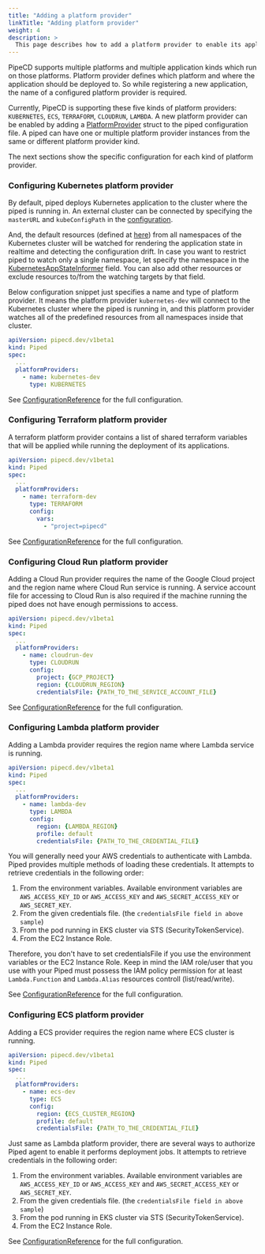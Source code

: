 ```yaml
---
title: "Adding a platform provider"
linkTitle: "Adding platform provider"
weight: 4
description: >
  This page describes how to add a platform provider to enable its applications.
---
```


PipeCD supports multiple platforms and multiple application kinds which run on those platforms.
Platform provider defines which platform and where the application should be deployed to.
So while registering a new application, the name of a configured platform provider is required.

Currently, PipeCD is supporting these five kinds of platform providers: `KUBERNETES`, `ECS`, `TERRAFORM`, `CLOUDRUN`, `LAMBDA`.
A new platform provider can be enabled by adding a [PlatformProvider](/docs/user-guide/managing-piped/configuration-reference/#platformprovider) struct to the piped configuration file.
A piped can have one or multiple platform provider instances from the same or different platform provider kind.

The next sections show the specific configuration for each kind of platform provider.

### Configuring Kubernetes platform provider

By default, piped deploys Kubernetes application to the cluster where the piped is running in. An external cluster can be connected by specifying the `masterURL` and `kubeConfigPath` in the [configuration](/docs/user-guide/managing-piped/configuration-reference/#platformproviderkubernetesconfig).

And, the default resources (defined at [here](https://github.com/pipe-cd/pipecd/blob/master/pkg/app/piped/platformprovider/kubernetes/resourcekey.go#L24-L74)) from all namespaces of the Kubernetes cluster will be watched for rendering the application state in realtime and detecting the configuration drift. In case you want to restrict piped to watch only a single namespace, let specify the namespace in the [KubernetesAppStateInformer](/docs/user-guide/managing-piped/configuration-reference/#kubernetesappstateinformer) field. You can also add other resources or exclude resources to/from the watching targets by that field.

Below configuration snippet just specifies a name and type of platform provider. It means the platform provider `kubernetes-dev` will connect to the Kubernetes cluster where the piped is running in, and this platform provider watches all of the predefined resources from all namespaces inside that cluster.

``` yaml
apiVersion: pipecd.dev/v1beta1
kind: Piped
spec:
  ...
  platformProviders:
    - name: kubernetes-dev
      type: KUBERNETES
```

See [ConfigurationReference](/docs/user-guide/managing-piped/configuration-reference/#platformproviderkubernetesconfig) for the full configuration.

### Configuring Terraform platform provider

A terraform platform provider contains a list of shared terraform variables that will be applied while running the deployment of its applications.

``` yaml
apiVersion: pipecd.dev/v1beta1
kind: Piped
spec:
  ...
  platformProviders:
    - name: terraform-dev
      type: TERRAFORM
      config:
        vars:
          - "project=pipecd"
```

See [ConfigurationReference](/docs/user-guide/managing-piped/configuration-reference/#platformproviderterraformconfig) for the full configuration.

### Configuring Cloud Run platform provider

Adding a Cloud Run provider requires the name of the Google Cloud project and the region name where Cloud Run service is running. A service account file for accessing to Cloud Run is also required if the machine running the piped does not have enough permissions to access.

``` yaml
apiVersion: pipecd.dev/v1beta1
kind: Piped
spec:
  ...
  platformProviders:
    - name: cloudrun-dev
      type: CLOUDRUN
      config:
        project: {GCP_PROJECT}
        region: {CLOUDRUN_REGION}
        credentialsFile: {PATH_TO_THE_SERVICE_ACCOUNT_FILE}
```

See [ConfigurationReference](/docs/user-guide/managing-piped/configuration-reference/#platformprovidercloudrunconfig) for the full configuration.

### Configuring Lambda platform provider

Adding a Lambda provider requires the region name where Lambda service is running.

```yaml
apiVersion: pipecd.dev/v1beta1
kind: Piped
spec:
  ...
  platformProviders:
    - name: lambda-dev
      type: LAMBDA
      config:
        region: {LAMBDA_REGION}
        profile: default
        credentialsFile: {PATH_TO_THE_CREDENTIAL_FILE}
```

You will generally need your AWS credentials to authenticate with Lambda. Piped provides multiple methods of loading these credentials.
It attempts to retrieve credentials in the following order:
1. From the environment variables. Available environment variables are `AWS_ACCESS_KEY_ID` or `AWS_ACCESS_KEY` and `AWS_SECRET_ACCESS_KEY` or `AWS_SECRET_KEY`.
2. From the given credentials file. (the `credentialsFile field in above sample`)
3. From the pod running in EKS cluster via STS (SecurityTokenService).
4. From the EC2 Instance Role.

Therefore, you don't have to set credentialsFile if you use the environment variables or the EC2 Instance Role. Keep in mind the IAM role/user that you use with your Piped must possess the IAM policy permission for at least `Lambda.Function` and `Lambda.Alias` resources controll (list/read/write).

See [ConfigurationReference](/docs/user-guide/managing-piped/configuration-reference/#platformproviderlambdaconfig) for the full configuration.

### Configuring ECS platform provider

Adding a ECS provider requires the region name where ECS cluster is running.

```yaml
apiVersion: pipecd.dev/v1beta1
kind: Piped
spec:
  ...
  platformProviders:
    - name: ecs-dev
      type: ECS
      config:
        region: {ECS_CLUSTER_REGION}
        profile: default
        credentialsFile: {PATH_TO_THE_CREDENTIAL_FILE}
```

Just same as Lambda platform provider, there are several ways to authorize Piped agent to enable it performs deployment jobs.
It attempts to retrieve credentials in the following order:
1. From the environment variables. Available environment variables are `AWS_ACCESS_KEY_ID` or `AWS_ACCESS_KEY` and `AWS_SECRET_ACCESS_KEY` or `AWS_SECRET_KEY`.
2. From the given credentials file. (the `credentialsFile field in above sample`)
3. From the pod running in EKS cluster via STS (SecurityTokenService).
4. From the EC2 Instance Role.

See [ConfigurationReference](/docs/user-guide/managing-piped/configuration-reference/#platformproviderecsconfig) for the full configuration.
